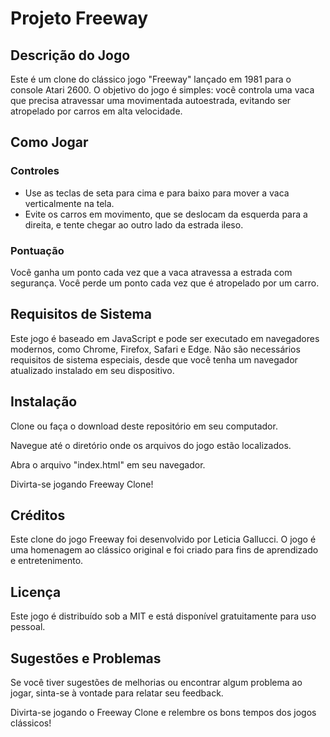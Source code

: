 # Projeto Freeway

## Descrição do Jogo
Este é um clone do clássico jogo "Freeway" lançado em 1981 para o console Atari 2600. O objetivo do jogo é simples: você controla uma vaca que precisa atravessar uma movimentada autoestrada, evitando ser atropelado por carros em alta velocidade.

## Como Jogar
### Controles
- Use as teclas de seta para cima e para baixo para mover a vaca verticalmente na tela.
- Evite os carros em movimento, que se deslocam da esquerda para a direita, e tente chegar ao outro lado da estrada ileso.

### Pontuação
Você ganha um ponto cada vez que a vaca atravessa a estrada com segurança.
Você perde um ponto cada vez que é atropelado por um carro.

## Requisitos de Sistema
Este jogo é baseado em JavaScript e pode ser executado em navegadores modernos, como Chrome, Firefox, Safari e Edge. Não são necessários requisitos de sistema especiais, desde que você tenha um navegador atualizado instalado em seu dispositivo.

## Instalação
Clone ou faça o download deste repositório em seu computador.

Navegue até o diretório onde os arquivos do jogo estão localizados.

Abra o arquivo "index.html" em seu navegador.

Divirta-se jogando Freeway Clone!

## Créditos
Este clone do jogo Freeway foi desenvolvido por Leticia Gallucci. O jogo é uma homenagem ao clássico original e foi criado para fins de aprendizado e entretenimento.

## Licença
Este jogo é distribuído sob a MIT e está disponível gratuitamente para uso pessoal. 

## Sugestões e Problemas
Se você tiver sugestões de melhorias ou encontrar algum problema ao jogar, sinta-se à vontade para relatar seu feedback.

Divirta-se jogando o Freeway Clone e relembre os bons tempos dos jogos clássicos!